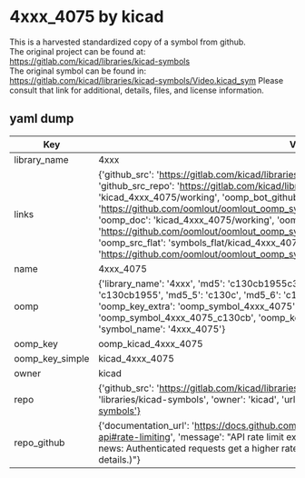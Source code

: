 # 4xxx_4075 by kicad  
This is a harvested standardized copy of a symbol from github.  
The original project can be found at:  
https://gitlab.com/kicad/libraries/kicad-symbols  
The original symbol can be found in:
https://gitlab.com/kicad/libraries/kicad-symbols/Video.kicad_sym
Please consult that link for additional, details, files, and license information.  
## yaml dump  
| Key | Value |  
| --- | --- |  
| library_name | 4xxx |  
| links | {'github_src': 'https://gitlab.com/kicad/libraries/kicad-symbols/Video.kicad_sym', 'github_src_repo': 'https://gitlab.com/kicad/libraries/kicad-symbols', 'oomp_bot': 'kicad_4xxx_4075/working', 'oomp_bot_github': 'https://github.com/oomlout/oomlout_oomp_symbol_bot/tree/main/kicad_4xxx_4075/working', 'oomp_doc': 'kicad_4xxx_4075/working', 'oomp_doc_github': 'https://github.com/oomlout/oomlout_oomp_symbol_doc/tree/main/kicad_4xxx_4075/working', 'oomp_src_flat': 'symbols_flat/kicad_4xxx_4075/working', 'oomp_src_flat_github': 'https://github.com/oomlout/oomlout_oomp_symbol_src/tree/main/kicad_4xxx_4075/working'} |  
| name | 4xxx_4075 |  
| oomp | {'library_name': '4xxx', 'md5': 'c130cb1955c334412386fae987918531', 'md5_10': 'c130cb1955', 'md5_5': 'c130c', 'md5_6': 'c130cb', 'oomp_key': 'oomp_4xxx_4075', 'oomp_key_extra': 'oomp_symbol_4xxx_4075', 'oomp_key_full': 'oomp_symbol_4xxx_4075_c130cb', 'oomp_key_simple': '4xxx_4075', 'owner_name': 'kicad', 'symbol_name': '4xxx_4075'} |  
| oomp_key | oomp_kicad_4xxx_4075 |  
| oomp_key_simple | kicad_4xxx_4075 |  
| owner | kicad |  
| repo | {'github_src': 'https://gitlab.com/kicad/libraries/kicad-symbols/Video.kicad_sym', 'name': 'libraries/kicad-symbols', 'owner': 'kicad', 'url': 'https://gitlab.com/kicad/libraries/kicad-symbols'} |  
| repo_github | {'documentation_url': 'https://docs.github.com/rest/overview/resources-in-the-rest-api#rate-limiting', 'message': "API rate limit exceeded for 84.66.173.59. (But here's the good news: Authenticated requests get a higher rate limit. Check out the documentation for more details.)"} |  

